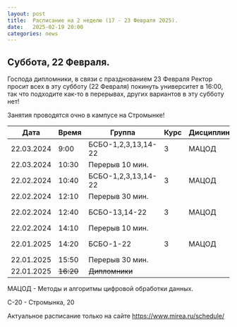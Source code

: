 ```yaml
---
layout: post
title:  Расписание на 2 неделю (17 - 23 Февраля 2025).
date:   2025-02-19 20:00
categories: news
---
```


## Суббота, 22 Февраля.

Господа дипломники, в связи с празднованием 23 Февраля Ректор просит всех в эту субботу (22 Февраля) покинуть университет в 16:00, так что подходите как-то в перерывах, других вариантов в эту субботу нет!

Занятия проводятся очно в кампусе на Стромынке!

| Дата          | Время   | Группа               | Курс | Дисциплина  | Аудитория  | Материалы |
| ------------- | ------- | -------------------- | ---- | ----------- | ---------- | --------- |
|22.03.2024     |9:00     |БСБО-1,2,3,13,14-22   |   3  |МАЦОД        |  350 (С-20)|           |
|22.03.2024     |10:30    |Перерыв 10 мин.       |      |             |            |           |
|22.02.2024     |10:40    |БСБО-1,2,3,13,14-22   |   3  |МАЦОД        |  350 (С-20)|           |
|22.02.2024     |12:10    |Перерыв 30 мин.       |      |             |            |           |
|22.02.2024     |12:40    |БСБО-13,14-22         |   3  |МАЦОД        |  459 (С-20)|           |
|22.02.2024     |14:10    |Перерыв 10 мин.       |      |             |            |           |
|22.01.2025     |14:20    |БСБО-1-22             |   3  |МАЦОД        |  459 (С-20)|           |
|22.01.2025     |15:50    |Перерыв 30 мин.       |      |             |            |           |
|22.01.2025     |~~16:20~~|~~Дипломники~~        |      |             |            |           |



МАЦОД - Методы и алгоритмы цифровой обработки данных.

С-20 - Стромынка, 20

Актуальное расписание только на сайте https://www.mirea.ru/schedule/



